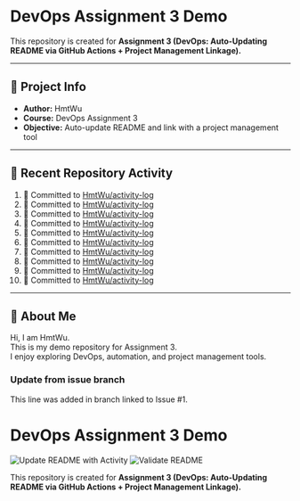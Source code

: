 # DevOps Assignment 3 Demo

This repository is created for **Assignment 3 (DevOps: Auto-Updating README via GitHub Actions + Project Management Linkage).**

---

## 📌 Project Info
- **Author:** HmtWu
- **Course:** DevOps Assignment 3
- **Objective:** Auto-update README and link with a project management tool

---

## 🚀 Recent Repository Activity
<!--START_SECTION:activity-->
1. 📝 Committed to [HmtWu/activity-log](https://github.com/HmtWu/activity-log/commit/0408504305528f8c8afbc2ca5c9e3bebe85de817)
2. 📝 Committed to [HmtWu/activity-log](https://github.com/HmtWu/activity-log/commit/5539f6a4cb6018bf457865b3569abb2009712ea8)
3. 📝 Committed to [HmtWu/activity-log](https://github.com/HmtWu/activity-log/commit/2758b6854cad56c280c4b3d4ea17f67588739b8b)
4. 📝 Committed to [HmtWu/activity-log](https://github.com/HmtWu/activity-log/commit/44e8b6d4608c53b2fc53e0b0d6ebe436b54458c9)
5. 📝 Committed to [HmtWu/activity-log](https://github.com/HmtWu/activity-log/commit/7b55976e3ca6b252e7fed9bc15fe8e2f07cf47cf)
6. 📝 Committed to [HmtWu/activity-log](https://github.com/HmtWu/activity-log/commit/0562e9ec38a4a9a43714b59ff20e33159aeb9ada)
7. 📝 Committed to [HmtWu/activity-log](https://github.com/HmtWu/activity-log/commit/95cd390c1fb2ebfdb4eca22aba1eb0fe0bd0bfef)
8. 📝 Committed to [HmtWu/activity-log](https://github.com/HmtWu/activity-log/commit/0a8c8defe8eb2aeaa90d99610b4d955d170f1942)
9. 📝 Committed to [HmtWu/activity-log](https://github.com/HmtWu/activity-log/commit/e5a58c6ad63abfc3bab825a451421b77bb33f124)
10. 📝 Committed to [HmtWu/activity-log](https://github.com/HmtWu/activity-log/commit/d261e35d91afbd12af0d4c99520330cd60a0c657)
<!--END_SECTION:activity-->

---

## 🙋 About Me
<!-- MYLINKS:START -->
Hi, I am HmtWu.  
This is my demo repository for Assignment 3.  
I enjoy exploring DevOps, automation, and project management tools.  
<!-- MYLINKS:END -->

### Update from issue branch
This line was added in branch linked to Issue #1.

# DevOps Assignment 3 Demo

![Update README with Activity](https://github.com/HmtWu/devops-assignment3/actions/workflows/update-readme.yml/badge.svg)
![Validate README](https://github.com/HmtWu/devops-assignment3/actions/workflows/validate-readme.yml/badge.svg)

This repository is created for **Assignment 3 (DevOps: Auto-Updating README via GitHub Actions + Project Management Linkage).**



